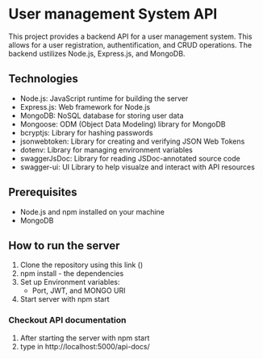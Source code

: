 # User management System API

This project provides a backend API for a user management system. This allows for a user registration, authentification, and CRUD operations. The backend ustilizes Node.js, Express.js, and MongoDB.

## Technologies

- Node.js: JavaScript runtime for building the server
- Express.js: Web framework for Node.js
- MongoDB: NoSQL database for storing user data
- Mongoose: ODM (Object Data Modeling) library for MongoDB
- bcryptjs: Library for hashing passwords
- jsonwebtoken: Library for creating and verifying JSON Web Tokens
- dotenv: Library for managing environment variables
- swaggerJsDoc: Library for reading JSDoc-annotated source code
- swagger-ui: UI Library to help visualze and interact with API resources

## Prerequisites

- Node.js and npm installed on your machine
- MongoDB

## How to run the server

1. Clone the repository using this link ()
2. npm install - the dependencies
3. Set up Environment variables:
   - Port, JWT, and MONGO URI
4. Start server with npm start


### Checkout API documentation
1. After starting the server with npm start
2. type in http://localhost:5000/api-docs/